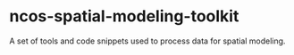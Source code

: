 # ncos-spatial-modeling-toolkit
A set of tools and code snippets used to process data for spatial modeling.
